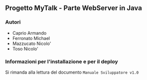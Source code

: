 ## Progetto MyTalk - Parte WebServer in Java

### Autori

* Caprio Armando
* Ferronato Michael
* Mazzucato Nicolo'
* Toso Nicolo'

### Informazioni per l'installazione e per il deploy
Si rimanda alla lettura del documento `Manuale Sviluppatore v1.0`